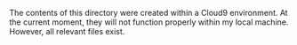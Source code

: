 The contents of this directory were created within a Cloud9 environment. At the current moment, they will not function properly within my local machine. However, all relevant files exist.